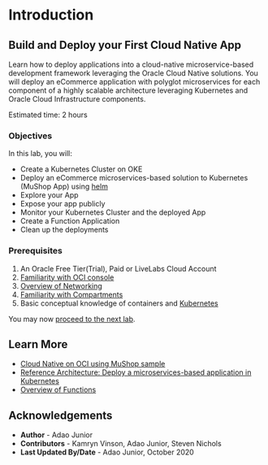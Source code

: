 # Introduction

## Build and Deploy your First Cloud Native App

Learn how to deploy applications into a cloud-native microservice-based development framework leveraging the Oracle Cloud Native solutions. You will deploy an eCommerce application with polyglot microservices for each component of a highly scalable architecture leveraging Kubernetes and Oracle Cloud Infrastructure components.

Estimated time: 2 hours

### Objectives

In this lab, you will:

* Create a Kubernetes Cluster on OKE
* Deploy an eCommerce microservices-based solution to Kubernetes (MuShop App) using [helm](https://helm.sh/)
* Explore your App
* Expose your app publicly
* Monitor your Kubernetes Cluster and the deployed App
* Create a Function Application
* Clean up the deployments

### Prerequisites

1. An Oracle Free Tier(Trial), Paid or LiveLabs Cloud Account
1. [Familiarity with OCI console](https://docs.us-phoenix-1.oraclecloud.com/Content/GSG/Concepts/console.htm)
1. [Overview of Networking](https://docs.us-phoenix-1.oraclecloud.com/Content/Network/Concepts/overview.htm)
1. [Familiarity with Compartments](https://docs.us-phoenix-1.oraclecloud.com/Content/GSG/Concepts/concepts.htm)
1. Basic conceptual knowledge of containers and [Kubernetes](https://kubernetes.io/)

You may now [proceed to the next lab](#next).

## Learn More

* [Cloud Native on OCI using MuShop sample](https://oracle-quickstart.github.io/oci-cloudnative/)
* [Reference Architecture: Deploy a microservices-based application in Kubernetes](https://docs.oracle.com/en/solutions/cloud-native-ecommerce/index.html#GUID-CB180453-1F32-4465-8F27-EA7300ECF771)
* [Overview of Functions](https://docs.cloud.oracle.com/en-us/iaas/Content/Functions/Concepts/functionsoverview.htm)

## Acknowledgements

* **Author** - Adao Junior
* **Contributors** -  Kamryn Vinson, Adao Junior, Steven Nichols
* **Last Updated By/Date** - Adao Junior, October 2020


